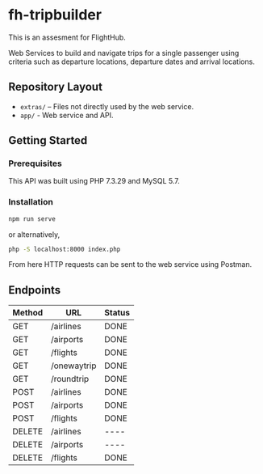 # fh-tripbuilder

This is an assesment for FlightHub.

Web Services to ​build and navigate trips​ for a single passenger using criteria such as departure locations, departure dates and arrival locations. 


## Repository Layout

*   `extras/` – Files not directly used by the web service.
*   `app/` - Web service and API.


## Getting Started

### Prerequisites

This API was built using PHP 7.3.29 and MySQL 5.7.

### Installation

```sh
npm run serve
```

or alternatively,

```sh
php -S localhost:8000 index.php
```

From here HTTP requests can be sent to the web service using Postman.

## Endpoints

| Method | URL           | Status |
|--------|---------------|--------|
| GET    | /airlines     | DONE   |
| GET    | /airports     | DONE   |
| GET    | /flights      | DONE   |
| GET    | /onewaytrip   | DONE   |
| GET    | /roundtrip    | DONE   |
| POST   | /airlines     | DONE   |
| POST   | /airports     | DONE   |
| POST   | /flights      | DONE   |
| DELETE | /airlines     | ----   |
| DELETE | /airports     | ----   |
| DELETE | /flights      | DONE   |